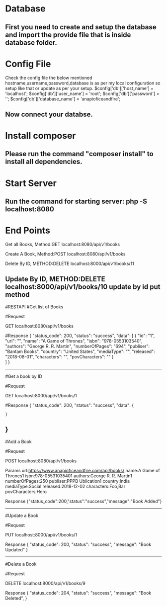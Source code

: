 # Database

First you need to create and setup the database and import the provide file that is inside database folder.
-------------
# Config File

Check the config file the below mentioned hostname,username,password,database is as per my local configuration so setup like that or update as per your setup.
$config['db']['host_name']   = 'localhost';
$config['db']['user_name']   = 'root';
$config['db']['password']   = '';
$config['db']['database_name'] = 'anapioficeandfire';

Now connect your databse.
-----------------
# Install composer
Please run the command "composer install" to install all dependencies.
-----------------
# Start Server
Run the command for starting server: php -S localhost:8080
-----------------
# End Points

Get all Books, 
Method:GET
localhost:8080/api/v1/books

Create A Book, 
Method:POST
localhost:8080/api/v1/books

Delete By ID, 
METHOD:DELETE
localhost:8000/api/v1/books/11

Update By ID, 
METHOD:DELETE
localhost:8000/api/v1/books/10 update by id put method
-------------------------


#RESTAPI
#Get list of Books

#Request

GET localhost:8080/api/v1/books

#Response
{
    "status_code": 200,
    "status": "success",
    "data": [
        {
        "id": "1",
        "url": "",
        "name": "A Game of Thrones",
        "isbn": "978-0553103540",
        "authors": "George R. R. Martin",
        "numberOfPages": "694",
        "publiser": "Bantam Books",
        "country": "United States",
        "mediaType": "",
        "released": "2018-08-01",
        "characters": "",
        "povCharacters": ""
        }     
    ]
}

------------------

#Get a book by ID

#Request

GET localhost:8000/api/v1/books/1

#Response
{
    "status_code": 200,
    "status": "success",
    "data": {
  
    }
}
---------------
#Add a Book

#Request

POST localhost:8080/api/v1/books

Params
url:https://www.anapioficeandfire.com/api/books/
name:A Game of Thrones1
isbn:978-05531035401
authors:George R. R. Martin1
numberOfPages:250
publiser:PPPB Ublication1
country:India
mediaType:Social
released:2018-12-02
characters:Foo,Bar
povCharacters:Hero

Response
{"status_code":200,"status":"success","message":"Book Added"}

--------------------

#Update a Book

#Request

PUT localhost:8000/api/v1/books/1

Response
{
    "status_code": 200,
    "status": "success",
    "message": "Book Updated"
}

---------------------

#Delete a Book

#Request

DELETE localhost:8000/api/v1/books/9

Response
{
    "status_code": 204,
    "status": "success",
    "message": "Book Deleted",
}

